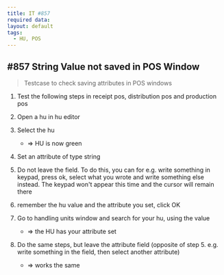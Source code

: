 ```yaml
---
title: IT #857 
required data:  
layout: default
tags:
  - HU, POS
---
```

## #857 String Value not saved in POS Window

> Testcase to check saving attributes in POS windows 

1. Test the following steps in receipt pos, distribution pos and production pos

2. Open a hu in hu editor 

3. Select the hu 
	* => HU is now green 

4. Set an attribute of type string

5. Do not leave the field. To do this, you can for e.g. write something in keypad, press ok, select what you wrote and write something else instead. The keypad won't appear this time and the cursor will remain there

6. remember the hu value and the attribute you set, click OK

7. Go to handling units window and search for your hu, using the value
	* => the HU has your attribute set
	
8. Do the same steps, but leave the attribute field (opposite of step 5. e.g. write something in the field, then select another attribute) 
	* => works the same